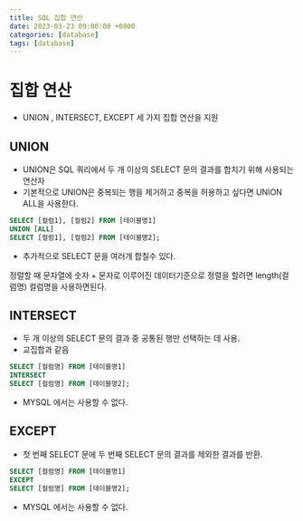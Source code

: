 ```yaml
---
title: SQL 집합 연산
date: 2023-03-23 09:00:00 +0800
categories: [database]
tags: [database]
---
```


# 집합 연산

- UNION , INTERSECT, EXCEPT 세 가지 집합 연산을 지원

## UNION

- UNION은 SQL 쿼리에서 두 개 이상의 SELECT 문의 결과를 합치기 위해 사용되는 연산자
- 기본적으로 UNION은 중복되는 행을 제거하고 중복을 허용하고 싶다면 UNION ALL을 사용한다.

```sql
SELECT [컬럼1], [컬럼2] FROM [테이블명1]
UNION [ALL]
SELECT [컬럼1], [컬럼2] FROM [테이블명2];
```

- 추가적으로 SELECT 문을 여러개 합칠수 있다.


정렬할 때 문자열에 숫자 + 문자로 이루어진 데이터기준으로 정렬을 할려면 length(컬럼명) 컬럼명을 사용하면된다.

## INTERSECT

- 두 개 이상의 SELECT 문의 결과 중 공통된 행만 선택하는 데 사용.
- 교집합과 같음

```sql
SELECT [컬럼명] FROM [테이블명1]
INTERSECT
SELECT [컬럼명] FROM [테이블명2];
```

- MYSQL 에서는 사용할 수 없다.

## EXCEPT

- 첫 번째 SELECT 문에 두 번째 SELECT 문의 결과를 제외한 결과를 반환.
```sql
SELECT [컬럼명] FROM [테이블명1]
EXCEPT
SELECT [컬럼명] FROM [테이블명2];
```

- MYSQL 에서는 사용할 수 없다.
